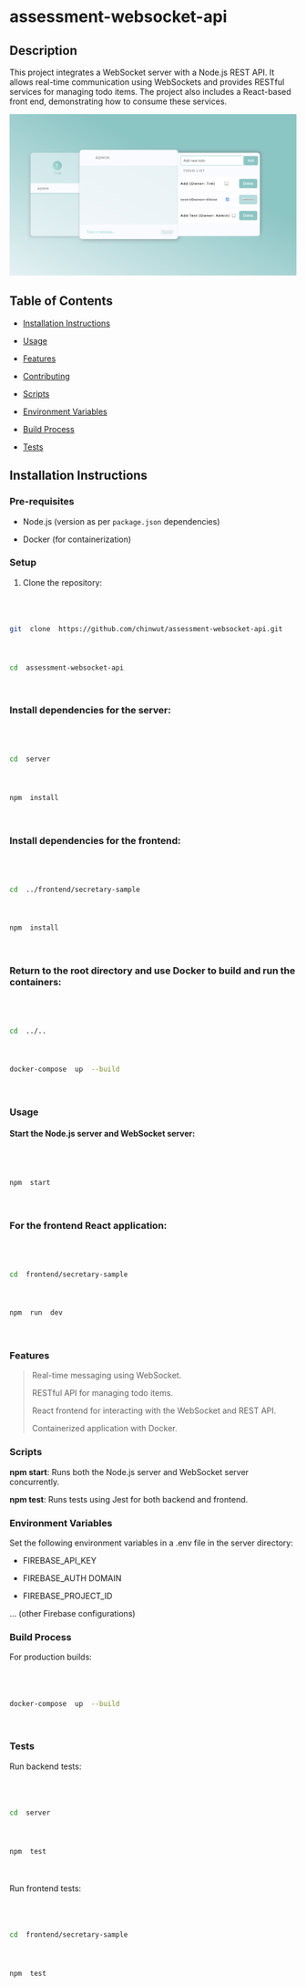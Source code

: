
  

# assessment-websocket-api

  
  
  

## Description

  

This project integrates a WebSocket server with a Node.js REST API. It allows real-time communication using WebSockets and provides RESTful services for managing todo items. The project also includes a React-based front end, demonstrating how to consume these services.

  

![alt text](https://github.com/chinwut/assessment-websocket-api/blob/main/screenshot.png?raw=true)

  

## Table of Contents

  

- [Installation Instructions](#installation-instructions)

  

- [Usage](#usage)

  

- [Features](#features)

  

- [Contributing](#contributing)

  

- [Scripts](#scripts)

  

- [Environment Variables](#environment-variables)

  

- [Build Process](#build-process)

  

- [Tests](#tests)

  

  

## Installation Instructions

  

  

### Pre-requisites

  

- Node.js (version as per `package.json` dependencies)

  

- Docker (for containerization)

  

  

### Setup

  

1. Clone the repository:

  

```sh

  

git  clone  https://github.com/chinwut/assessment-websocket-api.git

  

cd  assessment-websocket-api

  

```

  

### Install dependencies for the server:

  

```sh

  

cd  server

  

npm  install

  

```

  

### Install dependencies for the frontend:

  

```sh

  

cd  ../frontend/secretary-sample

  

npm  install

  

```

  

### Return to the root directory and use Docker to build and run the containers:

  

```sh

  

cd  ../..

  

docker-compose  up  --build

  

```

  

### Usage

  

#### Start the Node.js server and WebSocket server:

  

```sh

  

npm  start

  

```

  

### For the frontend React application:

  

```sh

  

cd  frontend/secretary-sample

  

npm  run  dev

  

```

  

### Features

  

> Real-time messaging using WebSocket.
> 
>   
> 
> RESTful API for managing todo items.
> 
>   
> 
> React frontend for interacting with the WebSocket and REST API.
> 
>   
> 
> Containerized application with Docker.


  

  

### Scripts

  

**npm start**: Runs both the Node.js server and WebSocket server concurrently.

  

**npm test**: Runs tests using Jest for both backend and frontend.

  

### Environment Variables

  

Set the following environment variables in a .env file in the server directory:

  

  

 - FIREBASE_API_KEY
   
     
   
  - FIREBASE_AUTH DOMAIN
   
     
   
  - FIREBASE_PROJECT_ID

  

... (other Firebase configurations)

  

### Build Process

  

For production builds:

  

```sh

  

docker-compose  up  --build

  

```

  

### Tests

  

Run backend tests:

  

```sh

  

cd  server

  

npm  test

  

```

  

Run frontend tests:

  

```sh

  

cd  frontend/secretary-sample

  

npm  test

  

```